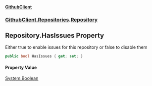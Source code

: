 #### [GithubClient](index 'index')
### [GithubClient.Repositories](GithubClient.Repositories 'GithubClient.Repositories').[Repository](GithubClient.Repositories.Repository 'GithubClient.Repositories.Repository')

## Repository.HasIssues Property

Either true to enable issues for this repository or false to disable them

```csharp
public bool HasIssues { get; set; }
```

#### Property Value
[System.Boolean](https://docs.microsoft.com/en-us/dotnet/api/System.Boolean 'System.Boolean')